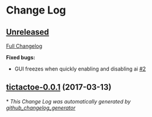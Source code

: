 # Change Log

## [Unreleased](https://github.com/vatbub/tictactoe/tree/HEAD)

[Full Changelog](https://github.com/vatbub/tictactoe/compare/tictactoe-0.0.1...HEAD)

**Fixed bugs:**

- GUI freezes when quickly enabling and disabling ai [\#2](https://github.com/vatbub/tictactoe/issues/2)

## [tictactoe-0.0.1](https://github.com/vatbub/tictactoe/tree/tictactoe-0.0.1) (2017-03-13)


\* *This Change Log was automatically generated by [github_changelog_generator](https://github.com/skywinder/Github-Changelog-Generator)*